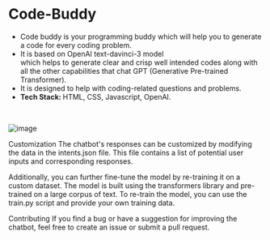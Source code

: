 # Code-Buddy
<ul>
<li>Code buddy is your programming buddy which will help you to generate a code for every coding problem. </li>
<li>It is based on OpenAI text-davinci-3 model <br>which helps to generate clear and crisp well intended codes along with all the other capabilities that chat GPT (Generative Pre-trained Transformer).</li>

<li>It is designed to help with coding-related questions and problems.</li>
<li><b>Tech Stack: </b> HTML, CSS, Javascript, OpenAI.</li>
</ul>
<br>

![image](https://user-images.githubusercontent.com/96901920/220951279-fdfbf656-c66a-4ef0-afc2-dd139ec5fd0f.png)

Customization The chatbot's responses can be customized by modifying the data in the intents.json file. This file contains a list of potential user inputs and corresponding responses.

Additionally, you can further fine-tune the model by re-training it on a custom dataset. The model is built using the transformers library and pre-trained on a large corpus of text. To re-train the model, you can use the train.py script and provide your own training data.

Contributing If you find a bug or have a suggestion for improving the chatbot, feel free to create an issue or submit a pull request.

